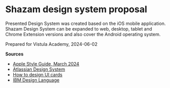 # Shazam design system proposal

Presented Design System was created based on the iOS mobile application.  
Shazam Design System can be expanded to web, desktop, tablet and Chrome Extension versions and also cover the Android operating system.

Prepared for Vistula Academy, 2024-06-02

**Sources**
- [Apple Style Guide, March 2024](https://support.apple.com/pl-pl/guide/applestyleguide/welcome/web)
- [Atlassian Design System](https://atlassian.design/)
- [How to design UI cards](https://youtu.be/tsb8hC7CG9U?si=43jNhX64-d1IAQxP)
- [IBM Design Language](https://www.ibm.com/design/language/)